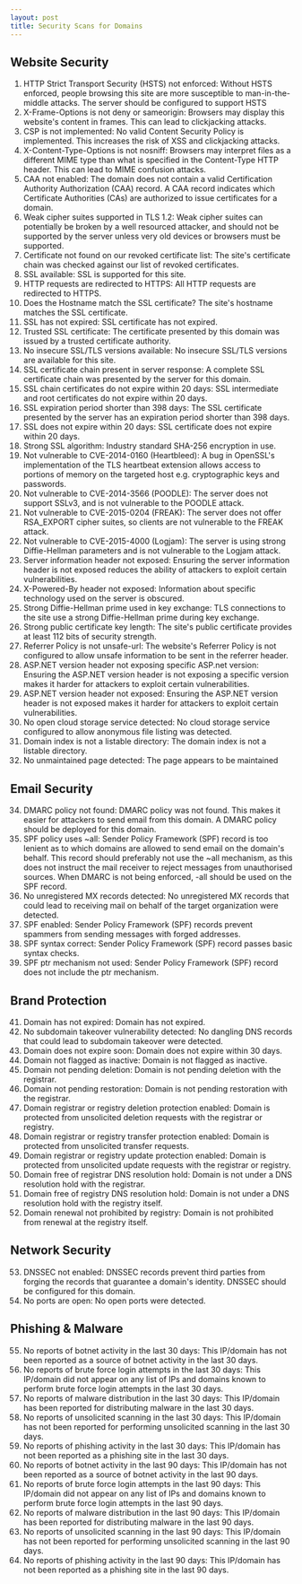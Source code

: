 ```yaml
---
layout: post
title: Security Scans for Domains
---
```

## Website Security
1. HTTP Strict Transport Security (HSTS) not enforced: Without HSTS enforced, people browsing this site are more susceptible to man-in-the-middle attacks. The server should be configured to support HSTS
2. X-Frame-Options is not deny or sameorigin: Browsers may display this website's content in frames. This can lead to clickjacking attacks.
3. CSP is not implemented: No valid Content Security Policy is implemented. This increases the risk of XSS and clickjacking attacks.
4. X-Content-Type-Options is not nosniff: Browsers may interpret files as a different MIME type than what is specified in the Content-Type HTTP header. This can lead to MIME confusion attacks.
5. CAA not enabled: The domain does not contain a valid Certification Authority Authorization (CAA) record. A CAA record indicates which Certificate Authorities (CAs) are authorized to issue certificates for a domain.
6. Weak cipher suites supported in TLS 1.2: Weak cipher suites can potentially be broken by a well resourced attacker, and should not be supported by the server unless very old devices or browsers must be supported.
7. Certificate not found on our revoked certificate list: The site's certificate chain was checked against our list of revoked certificates.
8. SSL available: SSL is supported for this site.
9. HTTP requests are redirected to HTTPS: All HTTP requests are redirected to HTTPS.
10. Does the Hostname match the SSL certificate? The site's hostname matches the SSL certificate.
11. SSL has not expired: SSL certificate has not expired.
12. Trusted SSL certificate: The certificate presented by this domain was issued by a trusted certificate authority.
13. No insecure SSL/TLS versions available: No insecure SSL/TLS versions are available for this site.
14. SSL certificate chain present in server response: A complete SSL certificate chain was presented by the server for this domain.
15. SSL chain certificates do not expire within 20 days: SSL intermediate and root certificates do not expire within 20 days.
16. SSL expiration period shorter than 398 days: The SSL certificate presented by the server has an expiration period shorter than 398 days.
17. SSL does not expire within 20 days: SSL certificate does not expire within 20 days.
18. Strong SSL algorithm: Industry standard SHA-256 encryption in use.
19. Not vulnerable to CVE-2014-0160 (Heartbleed): A bug in OpenSSL's implementation of the TLS heartbeat extension allows access to portions of memory on the targeted host e.g. cryptographic keys and passwords.
20. Not vulnerable to CVE-2014-3566 (POODLE): The server does not support SSLv3, and is not vulnerable to the POODLE attack.
21. Not vulnerable to CVE-2015-0204 (FREAK): The server does not offer RSA_EXPORT cipher suites, so clients are not vulnerable to the FREAK attack.
22. Not vulnerable to CVE-2015-4000 (Logjam): The server is using strong Diffie-Hellman parameters and is not vulnerable to the Logjam attack.
23. Server information header not exposed: Ensuring the server information header is not exposed reduces the ability of attackers to exploit certain vulnerabilities.
24. X-Powered-By header not exposed: Information about specific technology used on the server is obscured.
25. Strong Diffie-Hellman prime used in key exchange: TLS connections to the site use a strong Diffie-Hellman prime during key exchange.
26. Strong public certificate key length: The site's public certificate provides at least 112 bits of security strength.
27. Referrer Policy is not unsafe-url: The website's Referrer Policy is not configured to allow unsafe information to be sent in the referrer header.
28. ASP.NET version header not exposing specific ASP.net version: Ensuring the ASP.NET version header is not exposing a specific version makes it harder for attackers to exploit certain vulnerabilities.
29. ASP.NET version header not exposed: Ensuring the ASP.NET version header is not exposed makes it harder for attackers to exploit certain vulnerabilities.
30. No open cloud storage service detected: No cloud storage service configured to allow anonymous file listing was detected.
31. Domain index is not a listable directory: The domain index is not a listable directory.
32. No unmaintained page detected: The page appears to be maintained

## Email Security
34. DMARC policy not found: DMARC policy was not found. This makes it easier for attackers to send email from this domain. A DMARC policy should be deployed for this domain.
35. SPF policy uses ~all: Sender Policy Framework (SPF) record is too lenient as to which domains are allowed to send email on the domain's behalf. This record should preferably not use the ~all mechanism, as this does not instruct the mail receiver to reject messages from unauthorised sources. When DMARC is not being enforced, -all should be used on the SPF record.
36. No unregistered MX records detected: No unregistered MX records that could lead to receiving mail on behalf of the target organization were detected.
37. SPF enabled: Sender Policy Framework (SPF) records prevent spammers from sending messages with forged addresses.
38. SPF syntax correct: Sender Policy Framework (SPF) record passes basic syntax checks.
39. SPF ptr mechanism not used: Sender Policy Framework (SPF) record does not include the ptr mechanism.

## Brand Protection
41. Domain has not expired: Domain has not expired.
42. No subdomain takeover vulnerability detected: No dangling DNS records that could lead to subdomain takeover were detected.
43. Domain does not expire soon: Domain does not expire within 30 days.
44. Domain not flagged as inactive: Domain is not flagged as inactive.
45. Domain not pending deletion: Domain is not pending deletion with the registrar.
46. Domain not pending restoration: Domain is not pending restoration with the registrar.
47. Domain registrar or registry deletion protection enabled: Domain is protected from unsolicited deletion requests with the registrar or registry.
48. Domain registrar or registry transfer protection enabled: Domain is protected from unsolicited transfer requests.
49. Domain registrar or registry update protection enabled: Domain is protected from unsolicited update requests with the registrar or registry.
50. Domain free of registrar DNS resolution hold: Domain is not under a DNS resolution hold with the registrar.
51. Domain free of registry DNS resolution hold: Domain is not under a DNS resolution hold with the registry itself.
52. Domain renewal not prohibited by registry: Domain is not prohibited from renewal at the registry itself.

## Network Security
53. DNSSEC not enabled: DNSSEC records prevent third parties from forging the records that guarantee a domain's identity. DNSSEC should be configured for this domain.
54. No ports are open: No open ports were detected.

## Phishing & Malware
55. No reports of botnet activity in the last 30 days: This IP/domain has not been reported as a source of botnet activity in the last 30 days.
56. No reports of brute force login attempts in the last 30 days: This IP/domain did not appear on any list of IPs and domains known to perform brute force login attempts in the last 30 days.
57. No reports of malware distribution in the last 30 days: This IP/domain has been reported for distributing malware in the last 30 days.
58. No reports of unsolicited scanning in the last 30 days: This IP/domain has not been reported for performing unsolicited scanning in the last 30 days.
59. No reports of phishing activity in the last 30 days: This IP/domain has not been reported as a phishing site in the last 30 days.
60. No reports of botnet activity in the last 90 days: This IP/domain has not been reported as a source of botnet activity in the last 90 days.
61. No reports of brute force login attempts in the last 90 days: This IP/domain did not appear on any list of IPs and domains known to perform brute force login attempts in the last 90 days.
62. No reports of malware distribution in the last 90 days: This IP/domain has been reported for distributing malware in the last 90 days.
63. No reports of unsolicited scanning in the last 90 days: This IP/domain has not been reported for performing unsolicited scanning in the last 90 days.
64. No reports of phishing activity in the last 90 days: This IP/domain has not been reported as a phishing site in the last 90 days.